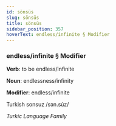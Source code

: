 ```yaml
---
id: sönsüs
slug: sönsüs
title: sönsüs
sidebar_position: 357
hoverText: endless/infinite § Modifier
---
```


### endless/infinite § Modifier

**Verb**: to be endless/infinite

**Noun**: endlessness/infinity

**Modifier**: endless/infinite

Turkish sonsuz /sɔn.súz/

*Turkic Language Family*